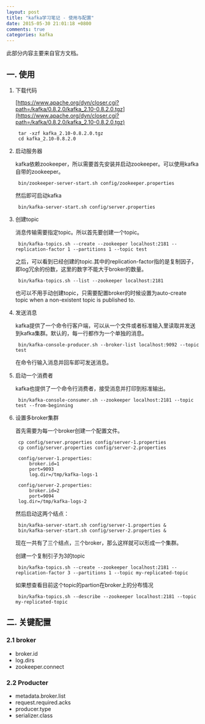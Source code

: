 ```yaml
---
layout: post
title: "kafka学习笔记 - 使用与配置"
date: 2015-05-30 21:01:18 +0800
comments: true
categories: kafka
---
```


此部分内容主要来自官方文档。

## 一. 使用

1. 下载代码

	[https://www.apache.org/dyn/closer.cgi?path=/kafka/0.8.2.0/kafka_2.10-0.8.2.0.tgz](https://www.apache.org/dyn/closer.cgi?path=/kafka/0.8.2.0/kafka_2.10-0.8.2.0.tgz)

		tar -xzf kafka_2.10-0.8.2.0.tgz
		cd kafka_2.10-0.8.2.0
		
2. 启动服务器

	kafka依赖zookeeper，所以需要首先安装并启动zookeeper。可以使用kafka自带的zookeeper。
	
		bin/zookeeper-server-start.sh config/zookeeper.properties
		
	然后即可启动kafka
	
		bin/kafka-server-start.sh config/server.properties
		
3. 创建topic

	消息传输需要指定topic。所以首先要创建一个topic。
	
		bin/kafka-topics.sh --create --zookeeper localhost:2181 --replication-factor 1 --partitions 1 --topic test
	
	之后，可以看到已经创建的topic.其中的replication-factor指的是复制因子，即log冗余的份数，这里的数字不能大于broker的数量。
	
		bin/kafka-topics.sh --list --zookeeper localhost:2181
		
	也可以不用手动创建topic，只需要配置broker的时候设置为auto-create topic when a non-existent topic is published to.
	
4. 发送消息

	kafka提供了一个命令行客户端，可以从一个文件或者标准输入里读取并发送到kafka集群。默认的，每一行都作为一个单独的消息。
	
		bin/kafka-console-producer.sh --broker-list localhost:9092 --topic test 
		
	在命令行输入消息并回车即可发送消息。
	
5. 启动一个消费者

	kafka也提供了一个命令行消费者，接受消息并打印到标准输出。
	
		bin/kafka-console-consumer.sh --zookeeper localhost:2181 --topic test --from-beginning
	
6. 设置多broker集群
	
	首先需要为每一个broker创建一个配置文件。
	
		cp config/server.properties config/server-1.properties 
 		cp config/server.properties config/server-2.properties
 		
 		config/server-1.properties:
    		broker.id=1
    		port=9093
    		log.dir=/tmp/kafka-logs-1
 
		config/server-2.properties:
    		broker.id=2
    		port=9094
    	log.dir=/tmp/kafka-logs-2	
    	
    然后启动这两个结点：
    
    	bin/kafka-server-start.sh config/server-1.properties &
    	bin/kafka-server-start.sh config/server-2.properties &

    现在一共有了三个结点，三个broker，那么这样就可以形成一个集群。
    
    创建一个复制引子为3的topic
    
    	bin/kafka-topics.sh --create --zookeeper localhost:2181 --replication-factor 3 --partitions 1 --topic my-replicated-topic
    	
    如果想查看目前这个topic的partion在broker上的分布情况
    
    	bin/kafka-topics.sh --describe --zookeeper localhost:2181 --topic my-replicated-topic
    	
## 二. 关键配置

### 2.1 broker

- broker.id
- log.dirs
- zookeeper.connect

### 2.2 Producter

- metadata.broker.list
- request.required.acks
- producer.type
- serializer.class